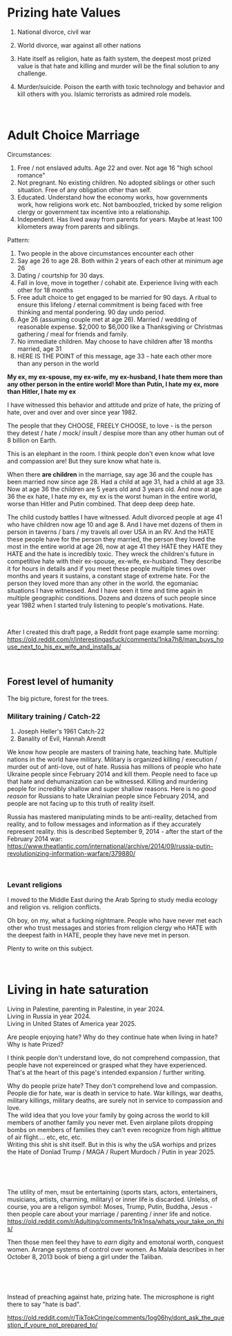 # Prizing hate Values

1. National divorce, civil war

2. World divorce, war against all other nations

3. Hate itself as religion, hate as faith system, the deepest most prized value is that hate and killing and murder will be the final solution to any challenge.

4. Murder/suicide. Poison the earth with toxic technology and behavior and kill others with you. Islamic terrorists as admired role models.

&nbsp;

# Adult Choice Marriage

Circumstances:

1. Free / not enslaved adults. Age 22 and over. Not age 16 "high school romance"
2. Not pregnant. No existing children. No adopted siblings or other such situation. Free of any obligation other than self.
3. Educated. Understand how the economy works, how governments work, how religions work etc. Not bamboozled, tricked by some religion clergy or government tax incentive into a relationship.
4. Independent. Has lived away from parents for years. Maybe at least 100 kilometers away from parents and siblings.

Pattern:

1. Two people in the above circumstances encounter each other
2. Say age 26 to age 28. Both within 2 years of each other at minimum age 26
3. Dating / courtship for 30 days.
4. Fall in love, move in together / cohabit ate. Experience living with each other for 18 months
5. Free adult choice to get engaged to be married for 90 days. A ritual to ensure this lifelong / eternal commitment is being faced with free thinking and mental pondering. 90 day undo period.
6. Age 26 (assuming couple met at age 26). Married / wedding of reasonable expense. $2,000 to $6,000 like a Thanksgiving or Christmas gathering / meal for friends and family.
7. No immediate children. May choose to have children after 18 months married, age 31
8. HERE IS THE POINT of this message, age 33 - hate each other more than any person in the world

**My ex, my ex-spouse, my ex-wife, my ex-husband, I hate them more than any other person in the entire world! More than Putin, I hate my ex, more than Hitler, I hate my ex**

I have witnessed this behavior and attitude and prize of hate, the prizing of hate, over and over and over since year 1982. 

The people that they CHOOSE, FREELY CHOOSE, to love - is the person they detest / hate / mock/ insult / despise more than any other human out of 8 billion on Earth.

This is an elephant in the room. I think people don't even know what love and compassion are! But they sure know what hate is.

When there **are children** in the marriage, say age 36 and the couple has been married now since age 28. Had a child at age 31, had a child at age 33. Now at age 36 the children are 5 years old and 3 years old. And now at age 36 the ex hate, I hate my ex, my ex is the worst human in the entire world, worse than Hitler and Putin combined. That deep deep deep hate.

The child custody battles I have witnessed. Adult divorced people at age 41 who have children now age 10 and age 8. And I have met dozens of them in person in taverns / bars / my travels all over USA in an RV. And the HATE these people have for the person they married, the person they loved the most in the entire world at age 26, now at age 41 they HATE they HATE they HATE and the hate is incredibly toxic. They wreck the children's future in competitive hate with their ex-spouse, ex-wife, ex-husband. They describe it for hours in details and if you meet these people multiple times over months and years it sustains, a constant stage of extreme hate. For the person they loved more than any other in the world. the egomaniac situations I have witnessed. And I have seen it time and time again in multiple geographic conditions. Dozens and dozens of such people since year 1982 when I started truly listening to people's motivations. Hate.

&nbsp;

After I created this draft page, a Reddit front page example same morning:    
https://old.reddit.com/r/interestingasfuck/comments/1nka7h8/man_buys_house_next_to_his_ex_wife_and_installs_a/

&nbsp;

## Forest level of humanity

The big picture, forest for the trees.

### Military training / Catch-22

1. Joseph Heller's 1961 Catch-22
2. Banality of Evil, Hannah Arendt 

We know how people are masters of training hate, teaching hate. Multiple nations in the world have military. Military is organized killing / execution / murder out of anti-love, out of hate. Russia has millions of people who hate Ukraine people since February 2014 and kill them. People need to face up that hate and dehumanization can be witnessed. Killing and murdering people for incredibly shallow and super shallow reasons. Here is  no *good reason* for Russians to hate Ukrainian people since February 2014, and people are not facing up to this truth of reality itself.

Russia has mastered manipulating minds to be anti-reality, detached from reality, and to follow messages and information as if they accurately represent reality. this is described September 9, 2014 - after the start of the February 2014 war: https://www.theatlantic.com/international/archive/2014/09/russia-putin-revolutionizing-information-warfare/379880/

&nbsp;

### Levant religions

I moved to the Middle East during the Arab Spring to study media ecology and religion vs. religion conflicts.

Oh boy, on my, what a fucking nightmare. People who have never met each other who trust messages and stories from religion clergy who HATE with the deepest faith in HATE, people they have neve met in person.

Plenty to write on this subject.

&nbsp;

# Living in hate saturation

Living in Palestine, parenting in Palestine, in year 2024.    
Living in Russia in year 2024.    
Living in United States of America year 2025.   

Are people enjoying hate? Why do they continue hate when living in hate? Why is hate Prized?

I think people don't understand love, do not comprehend compassion, that people have not expereinced or grasped what they have experienced. That's at the heart of this page's intended expansion / further writing.

Why do people prize hate? They don't comprehend love and compassion.   
People die for hate, war is death in service to hate. War killings, war deaths, military killings, military deaths, are surely not in service to compassion and love.   
The wild idea that you love your family by going across the world to kill members of another family you never met. Even airplane pilots dropping bombs on members of families they can't even recognize from high altittue of air flight.... etc, etc, etc.   
Writing this shit is shit itself. But in this is why the uSA worhips and prizes the Hate of Donlad Trump / MAGA / Rupert Murdoch / Putin in year 2025.

&nbsp;

&nbsp;

The utility of men, msut be entertaining (sports stars, actors, entertainers, musicians, artists, charming, military) or inner life is discarded. Unlelss, of course, you are a religon symbol: Moses, Trump, Putin, Buddha, Jesus - then people care about your marriage  / parenting / inner life and notice.    
https://old.reddit.com/r/Adulting/comments/1nk1nsa/whats_your_take_on_this/

Then those men feel they have to *earn* digity and emotonal worth, conquest women. Arrange systems of control over women. As Malala describes in her October 8, 2013 book of bieng a girl under the Taliban.  

&nbsp;

&nbsp;

Instead of preaching against hate, prizing hate. The microsphone is right there to say "hate is bad".

https://old.reddit.com/r/TikTokCringe/comments/1og06hy/dont_ask_the_question_if_youre_not_prepared_to/
